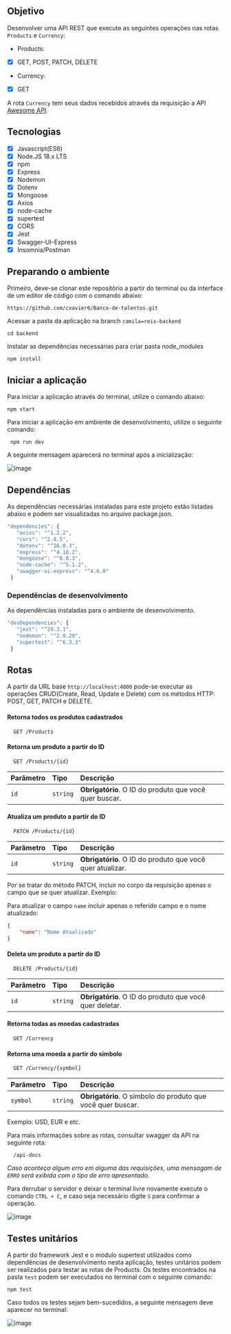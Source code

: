 ## Objetivo

Desenvolver uma API REST que execute as seguintes operações nas rotas `Products` e `Currency`:

- Products:
 - [X] GET, POST, PATCH, DELETE
- Currency: 
 - [X] GET

A rota `Currency` tem seus dados recebidos através da requisição a API [Awesome API](https://economia.awesomeapi.com.br/all).

## Tecnologias

- [X] Javascript(ES6)
- [X] Node.JS 18.x LTS
- [X] npm
- [X] Express
- [X] Nodemon
- [X] Dotenv
- [X] Mongoose
- [X] Axios
- [X] node-cache
- [X] supertest
- [X] CORS
- [X] Jest
- [X] Swagger-UI-Express
- [X] Insomnia/Postman 

## Preparando o ambiente

Primeiro, deve-se clonar este repositório a partir do terminal ou da interface de um editor de código com o comando abaixo:

```
https://github.com/cxavier6/Banco-de-talentos.git
```
Acessar a pasta da aplicação na branch `camila=reis-backend`

```
cd backend
```
Instalar as dependências necessárias para criar pasta node_modules

```
npm install
```

## Iniciar a aplicação
 
 Para iniciar a aplicação através do terminal, utilize o comando abaixo:
 
 ```
 npm start
 ```
 
 Para iniciar a aplicação em ambiente de desenvolvimento, utilize o seguinte comando:

```
 npm run dev
 ```
A seguinte mensagem aparecerá no terminal após a inicialização:
 
 ![image](https://user-images.githubusercontent.com/79461028/213547291-ce08f9c8-9b9f-472a-ad3a-dd5f42da716b.png)


## Dependências
As dependências necessárias instaladas para este projeto estão listadas abaixo e podem ser visualizadas no arquivo package.json.
 
 ```javascript
 "dependencies": {
    "axios": "^1.2.2",
    "cors": "^2.8.5",
    "dotenv": "^16.0.3",
    "express": "^4.18.2",
    "mongoose": "^6.8.3",
    "node-cache": "^5.1.2",
    "swagger-ui-express": "^4.6.0"
  }
 ```
 
 ### Dependências de desenvolvimento
 
 As dependências instaladas para o ambiente de desenvolvimento.
 
 ```javascript
 "devDependencies": {
    "jest": "^29.3.1",
    "nodemon": "^2.0.20",
    "supertest": "^6.3.3"
  }
 ```
 
 ## Rotas
 
A partir da URL base `http://localhost:4000` pode-se executar as operações CRUD(Create, Read, Update e Delete) com os métodos HTTP: POST, GET, PATCH e DELETE.
 
 #### Retorna todos os produtos cadastrados

```http
  GET /Products
```

#### Retorna um produto a partir do ID

```http
  GET /Products/{id}
```

| Parâmetro   | Tipo       | Descrição                                   |
| :---------- | :--------- | :------------------------------------------ |
| `id`      | `string` | **Obrigatório**. O ID do produto que você quer buscar.|

#### Atualiza um produto a partir do ID

```http
  PATCH /Products/{id}
```

| Parâmetro   | Tipo       | Descrição                                   |
| :---------- | :--------- | :------------------------------------------ |
| `id`      | `string` | **Obrigatório**. O ID do produto que você quer atualizar.|

Por se tratar do método PATCH, incluir no corpo da requisição apenas o campo que se quer
atualizar. Exemplo:

Para atualizar o campo `name` incluir apenas o referido campo e o nome atualizado:
```json
{
    "name": "Nome Atualizado"
}
```
#### Deleta um produto a partir do ID

```http
  DELETE /Products/{id}
```

| Parâmetro   | Tipo       | Descrição                                   |
| :---------- | :--------- | :------------------------------------------ |
| `id`      | `string` | **Obrigatório**. O ID do produto que você quer deletar.|

#### Retorna todas as moedas cadastradas

```http
  GET /Currency
```
#### Retorna uma moeda a partir do símbolo

```http
  GET /Currency/{symbol}
```

| Parâmetro   | Tipo       | Descrição                                   |
| :---------- | :--------- | :------------------------------------------ |
| `symbol`      | `string` | **Obrigatório**. O símbolo do produto que você quer buscar.|

Exemplo: USD, EUR e etc.

Para mais informações sobre as rotas, consultar swagger da API na seguinte rota:

```http
  /api-docs
```
 
<i>Caso aconteça algum erro em alguma das requisições, uma mensagam de `ERRO` será exibida com o tipo de erro apresentado</i>.

Para derrubar o servidor e deixar o terminal livre novamente execute o comando `CTRL + C`, e caso seja necessário digite `S` para confirmar a operação.

![image](https://user-images.githubusercontent.com/79461028/182672924-fb76aac3-d477-45a3-b3c9-2e444e38bb75.png)

## Testes unitários

A partir do framework Jest e o módulo supertest utilizados como dependências de desenvolvimento nesta aplicação, testes unitários podem ser realizados para testar as rotas de Products.
Os testes encontrados na pasta `test` podem ser executados no terminal com o seguinte comando:

```
npm test
```
Caso todos os testes sejam bem-sucedidos, a seguinte mensagem deve aparecer no terminal:

![image](https://user-images.githubusercontent.com/79461028/213549039-bfdbef4a-d673-4535-9aad-db338d26d8dc.png)

